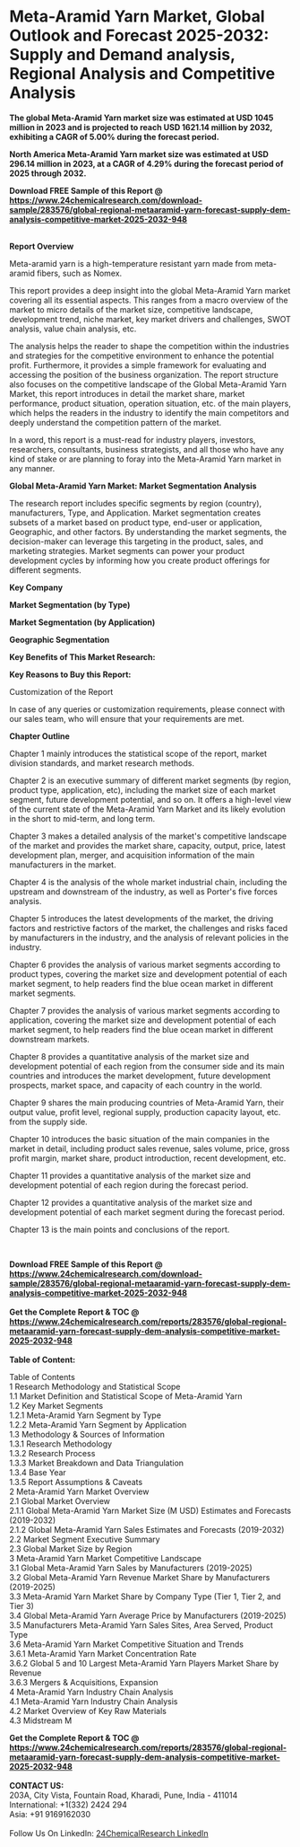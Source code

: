 <h1>Meta-Aramid Yarn Market, Global Outlook and Forecast 2025-2032: Supply and Demand analysis, Regional Analysis and Competitive Analysis</h1><p><strong>The global Meta-Aramid Yarn market size was estimated at USD 1045 million in 2023 and is projected to reach USD 1621.14 million by 2032, exhibiting a CAGR of 5.00% during the forecast period.</strong></p><p>
</p><p><strong>North America Meta-Aramid Yarn market size was estimated at USD 296.14 million in 2023, at a CAGR of 4.29% during the forecast period of 2025 through 2032.</strong></p><div><b>Download FREE Sample of this Report @ 
            <a href="https://www.24chemicalresearch.com/download-sample/283576/global-regional-metaaramid-yarn-forecast-supply-dem-analysis-competitive-market-2025-2032-948">
            https://www.24chemicalresearch.com/download-sample/283576/global-regional-metaaramid-yarn-forecast-supply-dem-analysis-competitive-market-2025-2032-948</a></b></div><br><p>
</p><p><strong>Report Overview</strong></p><p>
</p><p>Meta-aramid yarn is a high-temperature resistant yarn made from meta-aramid fibers, such as Nomex.</p><p>
</p><p>This report provides a deep insight into the global Meta-Aramid Yarn market covering all its essential aspects. This ranges from a macro overview of the market to micro details of the market size, competitive landscape, development trend, niche market, key market drivers and challenges, SWOT analysis, value chain analysis, etc.</p><p>
</p><p>The analysis helps the reader to shape the competition within the industries and strategies for the competitive environment to enhance the potential profit. Furthermore, it provides a simple framework for evaluating and accessing the position of the business organization. The report structure also focuses on the competitive landscape of the Global Meta-Aramid Yarn Market, this report introduces in detail the market share, market performance, product situation, operation situation, etc. of the main players, which helps the readers in the industry to identify the main competitors and deeply understand the competition pattern of the market.</p><p>
In a word, this report is a must-read for industry players, investors, researchers, consultants, business strategists, and all those who have any kind of stake or are planning to foray into the Meta-Aramid Yarn market in any manner.</p><p>
</p><p><strong>Global Meta-Aramid Yarn Market: Market Segmentation Analysis</strong></p><p>
</p><p>The research report includes specific segments by region (country), manufacturers, Type, and Application. Market segmentation creates subsets of a market based on product type, end-user or application, Geographic, and other factors. By understanding the market segments, the decision-maker can leverage this targeting in the product, sales, and marketing strategies. Market segments can power your product development cycles by informing how you create product offerings for different segments.</p><p>
</p><p><strong>Key Company</strong></p><p>
</p><p>
</p><p><strong>Market Segmentation (by Type)</strong></p><p>
</p><p>
</p><p><strong>Market Segmentation (by Application)</strong></p><p>
</p><p>
</p><p><strong>Geographic Segmentation</strong></p><p>
</p><p>
</p><p><strong>Key Benefits of This Market Research:</strong></p><p>
</p><p>
</p><p><strong>Key Reasons to Buy this Report:</strong></p><p>
</p><p>
</p><p>Customization of the Report</p><p>
In case of any queries or customization requirements, please connect with our sales team, who will ensure that your requirements are met.</p><p>
</p><p><strong>Chapter Outline</strong></p><p>
</p><p>Chapter 1 mainly introduces the statistical scope of the report, market division standards, and market research methods.</p><p>
Chapter 2 is an executive summary of different market segments (by region, product type, application, etc), including the market size of each market segment, future development potential, and so on. It offers a high-level view of the current state of the Meta-Aramid Yarn Market and its likely evolution in the short to mid-term, and long term.</p><p>
Chapter 3 makes a detailed analysis of the market's competitive landscape of the market and provides the market share, capacity, output, price, latest development plan, merger, and acquisition information of the main manufacturers in the market.</p><p>
Chapter 4 is the analysis of the whole market industrial chain, including the upstream and downstream of the industry, as well as Porter's five forces analysis.</p><p>
Chapter 5 introduces the latest developments of the market, the driving factors and restrictive factors of the market, the challenges and risks faced by manufacturers in the industry, and the analysis of relevant policies in the industry.</p><p>
Chapter 6 provides the analysis of various market segments according to product types, covering the market size and development potential of each market segment, to help readers find the blue ocean market in different market segments.</p><p>
Chapter 7 provides the analysis of various market segments according to application, covering the market size and development potential of each market segment, to help readers find the blue ocean market in different downstream markets.</p><p>
Chapter 8 provides a quantitative analysis of the market size and development potential of each region from the consumer side and its main countries and introduces the market development, future development prospects, market space, and capacity of each country in the world.</p><p>
Chapter 9 shares the main producing countries of Meta-Aramid Yarn, their output value, profit level, regional supply, production capacity layout, etc. from the supply side.</p><p>
Chapter 10 introduces the basic situation of the main companies in the market in detail, including product sales revenue, sales volume, price, gross profit margin, market share, product introduction, recent development, etc.</p><p>
Chapter 11 provides a quantitative analysis of the market size and development potential of each region during the forecast period.</p><p>
Chapter 12 provides a quantitative analysis of the market size and development potential of each market segment during the forecast period.</p><p>
Chapter 13 is the main points and conclusions of the report.</p><p>
 </p><div><b>Download FREE Sample of this Report @ 
            <a href="https://www.24chemicalresearch.com/download-sample/283576/global-regional-metaaramid-yarn-forecast-supply-dem-analysis-competitive-market-2025-2032-948">
            https://www.24chemicalresearch.com/download-sample/283576/global-regional-metaaramid-yarn-forecast-supply-dem-analysis-competitive-market-2025-2032-948</a></b></div><br><div><b>Get the Complete Report & TOC @ 
            <a href="https://www.24chemicalresearch.com/reports/283576/global-regional-metaaramid-yarn-forecast-supply-dem-analysis-competitive-market-2025-2032-948">
            https://www.24chemicalresearch.com/reports/283576/global-regional-metaaramid-yarn-forecast-supply-dem-analysis-competitive-market-2025-2032-948</a></b></div><br>
            <b>Table of Content:</b><p>Table of Contents<br />
1 Research Methodology and Statistical Scope<br />
1.1 Market Definition and Statistical Scope of Meta-Aramid Yarn<br />
1.2 Key Market Segments<br />
1.2.1 Meta-Aramid Yarn Segment by Type<br />
1.2.2 Meta-Aramid Yarn Segment by Application<br />
1.3 Methodology & Sources of Information<br />
1.3.1 Research Methodology<br />
1.3.2 Research Process<br />
1.3.3 Market Breakdown and Data Triangulation<br />
1.3.4 Base Year<br />
1.3.5 Report Assumptions & Caveats<br />
2 Meta-Aramid Yarn Market Overview<br />
2.1 Global Market Overview<br />
2.1.1 Global Meta-Aramid Yarn Market Size (M USD) Estimates and Forecasts (2019-2032)<br />
2.1.2 Global Meta-Aramid Yarn Sales Estimates and Forecasts (2019-2032)<br />
2.2 Market Segment Executive Summary<br />
2.3 Global Market Size by Region<br />
3 Meta-Aramid Yarn Market Competitive Landscape<br />
3.1 Global Meta-Aramid Yarn Sales by Manufacturers (2019-2025)<br />
3.2 Global Meta-Aramid Yarn Revenue Market Share by Manufacturers (2019-2025)<br />
3.3 Meta-Aramid Yarn Market Share by Company Type (Tier 1, Tier 2, and Tier 3)<br />
3.4 Global Meta-Aramid Yarn Average Price by Manufacturers (2019-2025)<br />
3.5 Manufacturers Meta-Aramid Yarn Sales Sites, Area Served, Product Type<br />
3.6 Meta-Aramid Yarn Market Competitive Situation and Trends<br />
3.6.1 Meta-Aramid Yarn Market Concentration Rate<br />
3.6.2 Global 5 and 10 Largest Meta-Aramid Yarn Players Market Share by Revenue<br />
3.6.3 Mergers & Acquisitions, Expansion<br />
4 Meta-Aramid Yarn Industry Chain Analysis<br />
4.1 Meta-Aramid Yarn Industry Chain Analysis<br />
4.2 Market Overview of Key Raw Materials<br />
4.3 Midstream M</p><div><b>Get the Complete Report & TOC @ 
            <a href="https://www.24chemicalresearch.com/reports/283576/global-regional-metaaramid-yarn-forecast-supply-dem-analysis-competitive-market-2025-2032-948">
            https://www.24chemicalresearch.com/reports/283576/global-regional-metaaramid-yarn-forecast-supply-dem-analysis-competitive-market-2025-2032-948</a></b></div><br><b>CONTACT US:</b><br>
            203A, City Vista, Fountain Road, Kharadi, Pune, India - 411014<br>
            International: +1(332) 2424 294<br>
            Asia: +91 9169162030 <br><br>
            Follow Us On LinkedIn: <a href="https://www.linkedin.com/company/24chemicalresearch/">24ChemicalResearch LinkedIn</a>